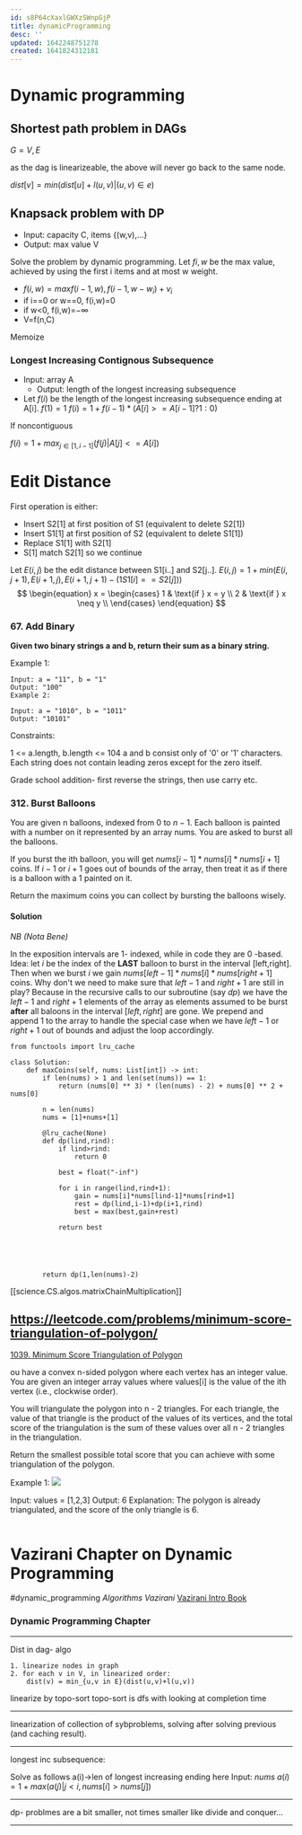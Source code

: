 ```yaml
---
id: s8P64cXaxlGWXzSWnpGjP
title: dynamicProgramming
desc: ''
updated: 1642248751278
created: 1641824312181
---
```


# Dynamic programming 
## Shortest path problem in DAGs

$G={V,E}$
<!-- $dist[v] = min(dist[u] + l(u,v) | u,v \in e})$ -->

as the dag is linearizeable, the above will never go back to the same node.


$dist[v] = min(dist[u] + l(u,v) | (u,v) \in e)$


## Knapsack problem with DP
* Input: capacity C, items {(w,v),...}
* Output: max value V

Solve the problem by dynamic programming. Let $f{i,w}$ be the max value, achieved by using the first i items and at most w weight.

* $f(i,w) = max{f(i-1,w), f(i-1,w-w_i) + v_i}$
* if i==0 or w==0, f(i,w)=0
* if w<0, f(i,w)=$-\infty$
* V=f(n,C)
 
 Memoize

 ### Longest Increasing Contignous Subsequence
 * Input: array A
    * Output: length of the longest increasing subsequence
* Let $f(i)$ be the length of the longest increasing subsequence ending at A[i].
$f(1) = 1$
$f(i)=1+f(i-1)*(A[i]>=A[i-1] ? 1:0)$

If noncontiguous

$f(i)=1+max_{j\in [1,i-1]}(f(j)|A[j]<=A[i])$

# Edit Distance

First operation is either:
* Insert S2[1] at first position of S1 (equivalent to delete S2[1])
* Insert S1[1] at first position of S2 (equivalent to delete S1[1])
* Replace S1[1] with S2[1] 
* S[1] match S2[1] so we continue

Let $E(i,j)$ be the edit distance between S1[i..] and S2[j..].
$E(i,j)=1+min(E(i,j+1),E(i+1,j),E(i+1,j+1) - (1  S1[i]==S2[j]))$
$$
\begin{equation}
x = \begin{cases}
        1 & \text{if } x = y \\
        2 & \text{if } x \neq y \\
        \end{cases}
\end{equation}
$$


### 67. Add Binary

__Given two binary strings a and b, return their sum as a binary string.__

 

Example 1:
```
Input: a = "11", b = "1"
Output: "100"
Example 2:

Input: a = "1010", b = "1011"
Output: "10101"
```
Constraints:

1 <= a.length, b.length <= 104
a and b consist only of '0' or '1' characters.
Each string does not contain leading zeros except for the zero itself.

Grade school addition- first reverse the strings, then use carry etc.

### 312. Burst Balloons


You are given n balloons, indexed from $0$ to $n - 1$. Each balloon is painted with a number on it represented by an array nums. You are asked to burst all the balloons.

If you burst the ith balloon, you will get $nums[i - 1] * nums[i] * nums[i + 1]$ coins. If $i - 1$ or $i + 1$ goes out of bounds of the array, then treat it as if there is a balloon with a 1 painted on it.

Return the maximum coins you can collect by bursting the balloons wisely.

#### Solution 


*NB (Nota Bene)*

In the exposition intervals are 1- indexed, while in code they are 0 -based. 
Idea:
let $i$ be the index of the __LAST__ balloon to burst in the interval [left,right].
Then when we burst $i$ we gain $nums[left-1]*nums[i]*nums[right+1]$ coins.
Why don't we need to make sure that $left-1$ and $right+1$ are still in play?
Because in the recursive calls to our subroutine (say $dp$) we have the $left-1$ and $right+1$ elements of the array as elements assumed to be burst __after__ all baloons in the interval
$[left,right]$ are gone.
We prepend and append $1$ to the array to handle the special case when we have $left-1$ or $right+1$ out of bounds and adjust the loop accordingly.





```
from functools import lru_cache

class Solution:
    def maxCoins(self, nums: List[int]) -> int:
        if len(nums) > 1 and len(set(nums)) == 1:
            return (nums[0] ** 3) * (len(nums) - 2) + nums[0] ** 2 + nums[0]
        
        n = len(nums)
        nums = [1]+nums+[1]
        
        @lru_cache(None)
        def dp(lind,rind):
            if lind>rind:
                return 0

            best = float("-inf")

            for i in range(lind,rind+1):
                gain = nums[i]*nums[lind-1]*nums[rind+1]
                rest = dp(lind,i-1)+dp(i+1,rind)
                best = max(best,gain+rest)
                
            return best
                        
                    
        
        
        
        return dp(1,len(nums)-2)
```
[[science.CS.algos.matrixChainMultiplication]]

##  https://leetcode.com/problems/minimum-score-triangulation-of-polygon/

[1039. Minimum Score Triangulation of Polygon](https://leetcode.com/problems/minimum-score-triangulation-of-polygon/)

ou have a convex n-sided polygon where each vertex has an integer value. You are given an integer array values where values[i] is the value of the ith vertex (i.e., clockwise order).

You will triangulate the polygon into n - 2 triangles. For each triangle, the value of that triangle is the product of the values of its vertices, and the total score of the triangulation is the sum of these values over all n - 2 triangles in the triangulation.

Return the smallest possible total score that you can achieve with some triangulation of the polygon.

 

Example 1:
![](/assets/images/2022-01-10-15-42-44.png)

Input: values = [1,2,3]
Output: 6
Explanation: The polygon is already triangulated, and the score of the only triangle is 6.

```{python}
```




# Vazirani Chapter on Dynamic Programming
#dynamic_programming
*Algorithms Vazirani*
[Vazirani Intro Book](http://algorithmics.lsi.upc.edu/docs/Dasgupta-Papadimitriou-Vazirani.pdf)

### Dynamic Programming Chapter

------------
Dist in dag- algo
```
1. linearize nodes in graph
2. for each v in V, in linearized order:
    dist(v) = min_{u,v in E}(dist(u,v)+l(u,v))
```

linearize by topo-sort
topo-sort is dfs with looking at completion time

-------------
linearization of collection of sybproblems, solving after solving previous (and caching result).

-------

longest inc subsequence:


Solve as follows
a(i)->len of longest increasing ending here
Input: $nums$
$a(i) = 1+max(a(j)|j<i,nums[i]>nums[j])$

---------------

dp- problmes are a bit smaller, not times smaller like divide and conquer...

--------------
